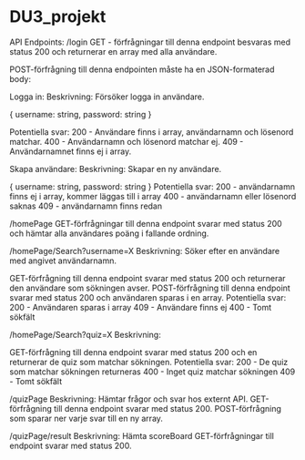 # DU3_projekt
API
Endpoints:
/login
GET - förfrågningar till denna endpoint besvaras med status 200 och returnerar en array med alla användare.

POST-förfrågning till denna endpointen måste ha en JSON-formaterad body:

Logga in:
Beskrivning: Försöker logga in användare.

{ 
     username: string,
     password: string
}

Potentiella svar:
200 - Användare finns i array, användarnamn och lösenord matchar. 
400 - Användarnamn och lösenord matchar ej.
409 - Användarnamnet finns ej i array.

Skapa användare:
Beskrivning: Skapar en ny användare.

{ 
     username: string,
     password: string
}
Potentiella svar:
200 - användarnamn finns ej i array, kommer läggas till i array
400 - användarnamn eller lösenord saknas
409 - användarnamn finns redan

/homePage
GET-förfrågningar till denna endpoint svarar med status 200 och hämtar alla användares poäng i fallande ordning.

/homePage/Search?username=X
Beskrivning: Söker efter en användare med angivet användarnamn.

GET-förfrågning till denna endpoint svarar med status 200 och returnerar den användare som sökningen avser. 
POST-förfrågning till denna endpoint svarar med status 200 och användaren sparas i en array. 
Potentiella svar:
200 - Användaren sparas i array
409 - Användare finns ej 
400 - Tomt sökfält 



/homePage/Search?quiz=X
Beskrivning: 


GET-förfrågning till denna endpoint svarar med status 200 och en returnerar de quiz som matchar sökningen.
Potentiella svar:
200 - De quiz som matchar sökningen returneras 
400 - Inget quiz matchar sökningen
409 - Tomt sökfält


/quizPage
Beskrivning:
Hämtar frågor och svar hos externt API.
GET-förfrågning till denna endpoint svarar med status 200. 
POST-förfrågning som sparar ner varje svar till en ny array.


/quizPage/result
Beskrivning: 
Hämta scoreBoard 
GET-förfrågningar till endpoint svarar med status 200. 